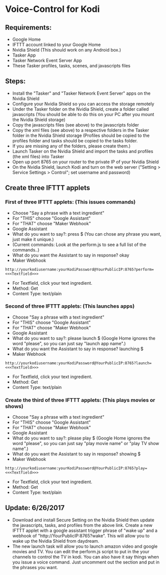 # Voice-Control for Kodi
## Requirements:
- Google Home
- IFTTT account linked to your Google Home
- Nvidia Shield (This should work on any Android box.)
- Tasker App
- Tasker Network Event Server App
- These Tasker profiles, tasks, scenes, and javascripts files

 ## Steps:
 - Install the "Tasker" and "Tasker Network Event Server" apps on the Nvidia Shield
 - Configure your Nvidia Shield so you can access the storage remotely
 - Under the Tasker folder on the Nvidia Shield, create a folder called javascripts  (You should be able to do this on your PC after you mount the Nvidia Shield storage)
 - Copy the javascripts files (see above) to the javascripts folder
 - Copy the xml files (see above) to a respective folders in the Tasker folder in the Nvidia Shield storage (Profiles should be copied to the profiles folder and tasks should be copied to the tasks folder.
 - If you are missing any of the folders, please create them.)
 - Launch Tasker on the Nvidia Shield and import the tasks and profiles (the xml files) into Tasker
 - Open up port 8765 on your router to the private IP of your Nvidia Shield
 - On the Nvidia Shield, launch Kodi and turn on the web server ("Setting > Service Settings > Control"; set username and password)
  
## Create three IFTTT applets
  
### First of three IFTTT applets: (This issues commands)
- Choose "Say a phrase with a text ingredient"
- For "THIS" choose "Google Assistant"
- For "THAT" choose "Maker Webhook"
- Google Assistant
- What do you want to say?: press $ (You can chose any phrase you want, just make it unique.)
- (Current commands: Look at the perform.js to see a full list of the commands..)
- What do you want the Assistant to say in response? okay
- Maker Webhook
```
http://yourkodiusername:yourKodiPassword@YourPublicIP:8765?perform=<<<Textfield>>>
```
- For Textfield, click your text ingredient.
- Method: Get
- Content Type: text/plain
  
### Second of three IFTTT applets: (This launches apps)
- Choose "Say a phrase with a text ingredient"
- For "THIS" choose "Google Assistant"
- For "THAT" choose "Maker Webhook"
- Google Assistant
- What do you want to say?: please launch $ (Google Home ignores the word "please", so you can just say "launch app name".)
- What do you want the Assistant to say in response? launching $
- Maker Webhook
```
http://yourkodiusername:yourKodiPassword@YourPublicIP:8765?launch=<<<Textfield>>>
```
- For Textfield, click your text ingredient.
- Method: Get
- Content Type: text/plain
 
### Create the third of three IFTTT applets: (This plays movies or shows)
- Choose "Say a phrase with a text ingredient"
- For "THIS" choose "Google Assistant"
- For "THAT" choose "Maker Webhook"
- Google Assistant
- What do you want to say?: please play $ (Google Home ignores the word "please", so you can just say "play movie name" or "play TV show name".)
- What do you want the Assistant to say in response? showing $
- Maker Webhook
```
http://yourkodiusername:yourKodiPassword@YourPublicIP:8765?play=<<<Textfield>>>
```
- For Textfield, click your text ingredient.
- Method: Get
- Content Type: text/plain
  
## Update: 6/26/2017

- Download and install Secure Setting on the Nvidia Shield then update the javascripts, tasks, and profiles from the above link. Create a new IFTTT applet with a google assistant trigger phrase of "wake up" and a webhook of "http://YourPublicIP:8765?wake". This will allow you to wake up the Nvidia Shield from daydream.
- The new launch task will allow you to launch amazon video and google movies and TV. You can edit the perform.js script to put in the your channels to control the TV in kodi. You can also have it say things when you issue a voice command. Just uncomment out the section and put in the phrases you want.

